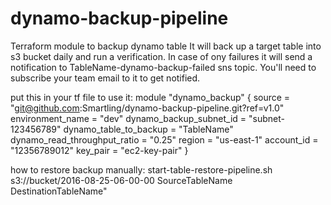 # dynamo-backup-pipeline
Terraform module to backup dynamo table
It will back up a target table into s3 bucket daily and run a verification.
In case of ony failures it will send a notification to  TableName-dynamo-backup-failed sns topic.
You'll need to subscribe your team email to it to get notified.

put this in your tf file to use it:
module "dynamo_backup" {
  source = "git@github.com:Smartling/dynamo-backup-pipeline.git?ref=v1.0"
  environment_name = "dev"
  dynamo_backup_subnet_id = "subnet-123456789"
  dynamo_table_to_backup = "TableName"
  dynamo_read_throughput_ratio = "0.25"
  region = "us-east-1"
  account_id = "12356789012"
  key_pair = "ec2-key-pair"
}

how to restore backup manually:
start-table-restore-pipeline.sh s3://bucket/2016-08-25-06-00-00 SourceTableName DestinationTableName"
